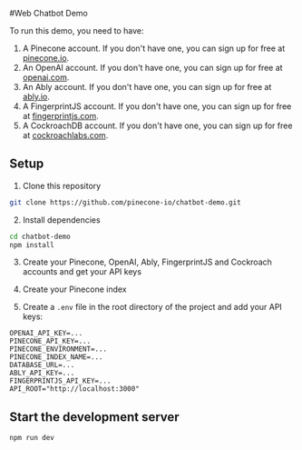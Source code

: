 #Web Chatbot Demo

To run this demo, you need to have:

1. A Pinecone account. If you don't have one, you can sign up for free at [pinecone.io](https://www.pinecone.io).
2. An OpenAI account. If you don't have one, you can sign up for free at [openai.com](https://www.openai.com).
3. An Ably account. If you don't have one, you can sign up for free at [ably.io](https://www.ably.io).
4. A FingerprintJS account. If you don't have one, you can sign up for free at [fingerprintjs.com](https://www.fingerprintjs.com).
5. A CockroachDB account. If you don't have one, you can sign up for free at [cockroachlabs.com](https://www.cockroachlabs.com).

## Setup

1. Clone this repository

```bash
git clone https://github.com/pinecone-io/chatbot-demo.git
```

2. Install dependencies

```bash
cd chatbot-demo
npm install
```

3. Create your Pinecone, OpenAI, Ably, FingerprintJS and Cockroach accounts and get your API keys

4. Create your Pinecone index

5. Create a `.env` file in the root directory of the project and add your API keys:

```
OPENAI_API_KEY=...
PINECONE_API_KEY=...
PINECONE_ENVIRONMENT=...
PINECONE_INDEX_NAME=...
DATABASE_URL=...
ABLY_API_KEY=...
FINGERPRINTJS_API_KEY=...
API_ROOT="http://localhost:3000"
```

## Start the development server

```bash
npm run dev
```
